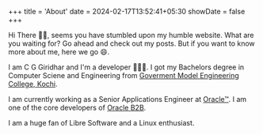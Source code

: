 +++
title = 'About'
date = 2024-02-17T13:52:41+05:30
showDate = false
+++

Hi There 👋🏻, seems you have stumbled upon my humble website. What are you waiting for? Go ahead and check out my posts.
But if you want to know more about me, here we go 😄.

I am C G Giridhar and I'm a developer 🧑🏻‍💻. I got my Bachelors degree in Computer Sciene and Engineering from [Goverment Model Engineering College, Kochi](https://www.mec.ac.in).

I am currently working as a Senior Applications Engineer at [Oracle™](https://www.oracle.com). I am one of the core developers of [Oracle B2B](https://www.oracle.com/erp/b2b/).

I am a huge fan of Libre Software and a Linux enthusiast.
